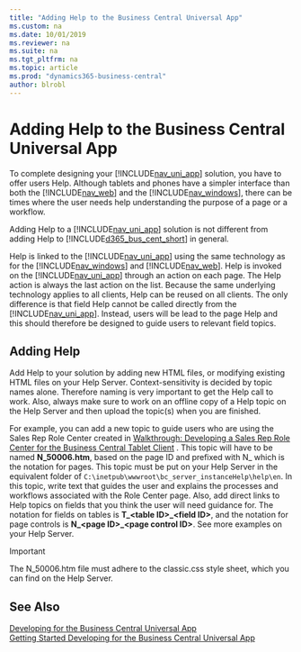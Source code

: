 ```yaml
---
title: "Adding Help to the Business Central Universal App"
ms.custom: na
ms.date: 10/01/2019
ms.reviewer: na
ms.suite: na
ms.tgt_pltfrm: na
ms.topic: article
ms.prod: "dynamics365-business-central"
author: blrobl
---
```

# Adding Help to the Business Central Universal App
To complete designing your [!INCLUDE[nav_uni_app](includes/nav_uni_app_md.md)] solution, you have to offer users Help. Although tablets and phones have a simpler interface than both the [!INCLUDE[nav_web](includes/nav_web_md.md)] and the [!INCLUDE[nav_windows](includes/nav_windows_md.md)], there can be times where the user needs help understanding the purpose of a page or a workflow.  
  
 Adding Help to a [!INCLUDE[nav_uni_app](includes/nav_uni_app_md.md)] solution is not different from adding Help to [!INCLUDE[d365_bus_cent_short](includes/d365_bus_cent_short_md.md)] in general.  
  
 Help is linked to the [!INCLUDE[nav_uni_app](includes/nav_uni_app_md.md)] using the same technology as for the [!INCLUDE[nav_windows](includes/nav_windows_md.md)] and [!INCLUDE[nav_web](includes/nav_web_md.md)]. Help is invoked on the [!INCLUDE[nav_uni_app](includes/nav_uni_app_md.md)] through an action on each page. The Help action is always the last action on the list. Because the same underlying technology applies to all clients, Help can be reused on all clients. The only difference is that field Help cannot be called directly from the [!INCLUDE[nav_uni_app](includes/nav_uni_app_md.md)]. Instead, users will be lead to the page Help and this should therefore be designed to guide users to relevant field topics.  
  
## Adding Help  
 Add Help to your solution by adding new HTML files, or modifying existing HTML files on your Help Server. Context-sensitivity is decided by topic names alone. Therefore naming is very important to get the Help call to work. Also, always make sure to work on an offline copy of a Help topic on the Help Server and then upload the topic\(s\) when you are finished.  
  
 For example, you can add a new topic to guide users who are using the Sales Rep Role Center created in [Walkthrough: Developing a Sales Rep Role Center for the Business Central Tablet Client](devenv-walkthrough-developing-sales-rep-rolecenter-business-central-tablet-client.md)  . This topic will have to be named **N\_50006.htm**, based on the page ID and prefixed with N\_ which is the notation for pages. This topic must be put on your Help Server in the equivalent folder of `C:\inetpub\wwwroot\bc_server_instanceHelp\help\en`. In this topic, write text that guides the user and explains the processes and workflows associated with the Role Center page. Also, add direct links to Help topics on fields that you think the user will need guidance for. The notation for fields on tables is **T\_\<table ID>\_\<field ID>**, and the notation for page controls is **N\_\<page ID>\_\<page control ID>**. See more examples on your Help Server.  
  
> [!IMPORTANT]  
>  The N\_50006.htm file must adhere to the classic.css style sheet, which you can find on the Help Server.  
  
## See Also  
 [Developing for the Business Central Universal App](devenv-developing-for-the-business-central-universal-app.md)   
 [Getting Started Developing for the Business Central Universal App](devenv-getting-started-developing-business-central-universal-app.md)